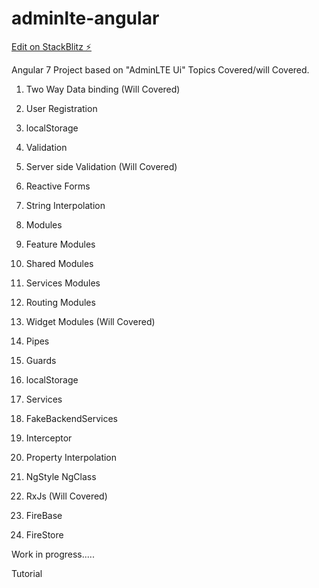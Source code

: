 # adminlte-angular

[Edit on StackBlitz ⚡️](https://stackblitz.com/edit/adminlte-angular)


Angular 7 Project based on "AdminLTE Ui"
Topics Covered/will Covered.

1. Two Way Data binding (Will Covered)
2. User Registration
 
  2. localStorage
  3. Validation
  4. Server side Validation (Will Covered)
  5. Reactive Forms
3. String Interpolation
4. Modules
  1. Feature Modules
  2. Shared Modules
  3. Services Modules
  4. Routing Modules
  5. Widget Modules (Will Covered)
5. Pipes
6. Guards
7. localStorage
8. Services
9. FakeBackendServices
10. Interceptor
11. Property Interpolation
12. NgStyle NgClass
13. RxJs (Will Covered)
14. FireBase
15. FireStore

Work in progress.....

Tutorial 
